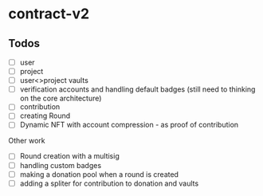 # contract-v2

## Todos

- [ ] user
- [ ] project
- [ ] user<>project vaults
- [ ] verification accounts and handling default badges (still need to thinking on the core architecture)
- [ ] contribution
- [ ] creating Round
- [ ] Dynamic NFT with account compression - as proof of contribution

Other work

- [ ] Round creation with a multisig
- [ ] handling custom badges
- [ ] making a donation pool when a round is created
- [ ] adding a spliter for contribution to donation and vaults
